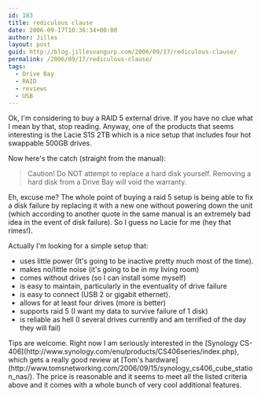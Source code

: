 ```yaml
---
id: 183
title: rediculous clause
date: 2006-09-17T10:36:34+00:00
author: Jilles
layout: post
guid: http://blog.jillesvangurp.com/2006/09/17/rediculous-clause/
permalink: /2006/09/17/rediculous-clause/
tags:
  - Drive Bay
  - RAID
  - reviews
  - USB
---
```

Ok, I'm considering to buy a RAID 5 external drive. If you have no clue what I mean by that, stop reading. Anyway, one of the products that seems interesting is the Lacie S1S 2TB which is a nice setup that includes four hot swappable 500GB drives.
<div align="left">Now here's the catch (straight from the manual):</div>
<blockquote>
<div align="left">Caution! Do NOT attempt to replace a hard disk yourself. Removing a hard disk from a Drive Bay will void the
warranty.</div>
</blockquote>
Eh, excuse me? The whole point of buying a raid 5 setup is being able to fix a disk failure by replacing it with a new one without powering down the unit (which according to another quote in the same manual is an extremely bad idea in the event of disk failure). So I guess no Lacie for me (hey that rimes!).

Actually I'm looking for a simple setup that:
<ul>
	<li>uses little power (It's going to be inactive pretty much most of the time).</li>
	<li>makes no/little noise (it's going to be in my living room)</li>
	<li>comes without drives (so I can install some myself)</li>
	<li>is easy to maintain, particularly in the eventuality of drive failure</li>
	<li>is easy to connect (USB 2 or gigabit ethernet).</li>
	<li>allows for at least four drives (more is better)</li>
	<li>supports raid 5 (I want my data to survive failure of 1 disk)</li>
	<li>is reliable as hell (I several drives currently and am terrified of the day they will fail)</li>
</ul>
Tips are welcome. Right now I am seriously interested in the [Synology CS-406](http://www.synology.com/enu/products/CS406series/index.php), which gets a really good review at [Tom's hardware](http://www.tomsnetworking.com/2006/09/15/synology_cs406_cube_station_nas/). The price is reasonable and it seems to meet all the listed criteria above and it comes with a whole bunch of very cool additional features.
<p align="right"></p>
